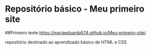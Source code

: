 # Repositório básico  - Meu primeiro site

##Primeiro teste
https://mariaeduarda574.github.io/Meu-primeiro-site/

repositório destinado ao aprendizado básico  de HTML e CSS

